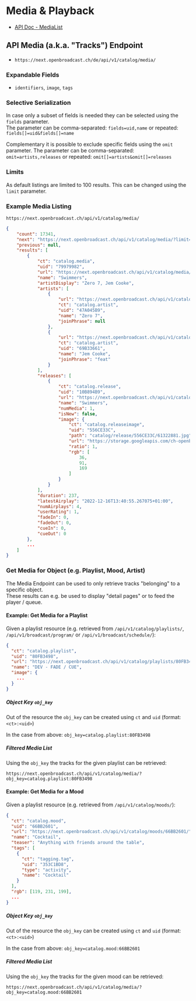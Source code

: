 # Media & Playback

- [API Doc - MediaList](http://local.obr-next:8080/api/v1/schema/redoc/#tag/catalog/operation/catalogMediaList)

## API Media (a.k.a. "Tracks") Endpoint

- `https://next.openbroadcast.ch/de/api/v1/catalog/media/`

### Expandable Fields

- `identifiers`, `image`, `tags`

### Selective Serialization

In case only a subset of fields is needed they can be selected using the `fields` parameter.  
The parameter can be comma-separated: `fields=uid,name` or repeated: `fields[]=uid&fields[]=name`

Complementary it is possible to exclude specific fields using the `omit` parameter.
The parameter can be comma-separated: `omit=artists,releases` or repeated: `omit[]=artists&omit[]=releases`

### Limits

As default listings are limited to 100 results. This can be changed using the `limit` parameter.

### Example Media Listing

```text
https://next.openbroadcast.ch/api/v1/catalog/media/
```

```json
{
    "count": 17341,
    "next": "https://next.openbroadcast.ch/api/v1/catalog/media/?limit=100&offset=100",
    "previous": null,
    "results": [
        {
            "ct": "catalog.media",
            "uid": "79979982",
            "url": "https://next.openbroadcast.ch/api/v1/catalog/media/79979982/",
            "name": "Swimmers",
            "artistDisplay": "Zero 7, Jem Cooke",
            "artists": [
                {
                    "url": "https://next.openbroadcast.ch/api/v1/catalog/artists/47A045B9/",
                    "ct": "catalog.artist",
                    "uid": "47A045B9",
                    "name": "Zero 7",
                    "joinPhrase": null
                },
                {
                    "url": "https://next.openbroadcast.ch/api/v1/catalog/artists/69B33661/",
                    "ct": "catalog.artist",
                    "uid": "69B33661",
                    "name": "Jem Cooke",
                    "joinPhrase": "feat"
                }
            ],
            "releases": [
                {
                    "ct": "catalog.release",
                    "uid": "10B894B9",
                    "url": "https://next.openbroadcast.ch/api/v1/catalog/releases/10B894B9/",
                    "name": "Swimmers",
                    "numMedia": 1,
                    "isNew": false,
                    "image": {
                        "ct": "catalog.releaseimage",
                        "uid": "556CE33C",
                        "path": "catalog/release/556CE33C/61322881.jpg",
                        "url": "https://storage.googleapis.com/ch-openbroadcast-media/catalog/release/556CE33C/61322881.jpg",
                        "ratio": 1,
                        "rgb": [
                            36,
                            91,
                            169
                        ]
                    }
                }
            ],
            "duration": 237,
            "latestAirplay": "2022-12-16T13:40:55.267075+01:00",
            "numAirplays": 4,
            "userRating": 1,
            "fadeIn": 0,
            "fadeOut": 0,
            "cueIn": 0,
            "cueOut": 0
        },
        ...
    ]
}
```


### Get Media for Object (e.g. Playlist, Mood, Artist)

The Media Endpoint can be used to only retrieve tracks "belonging" to a specific object.  
These results can e.g. be used to display "detail pages" or to feed the player / queue.


#### Example: Get Media for a Playlist

Given a playlist resource (e.g. retrieved from `/api/v1/catalog/playlists/`, `/api/v1/broadcast/program/` 
or `/api/v1/broadcast/schedule/`):


```json
{
  "ct": "catalog.playlist",
  "uid": "80FB3498",
  "url": "https://next.openbroadcast.ch/api/v1/catalog/playlists/80FB3498/",
  "name": "DEV - FADE / CUE",
  "image": {
    ...
  }
}
```

##### Object Key `obj_key`

Out of the resource the `obj_key` can be created using `ct` and `uid` (format: `<ct>:<uid>`)

In the case from above: `obj_key=catalog.playlist:80FB3498`

##### Filtered Media List

Using the `obj_key` the tracks for the given playlist can be retrieved:

```text
https://next.openbroadcast.ch/api/v1/catalog/media/?obj_key=catalog.playlist:80FB3498
```


#### Example: Get Media for a Mood

Given a playlist resource (e.g. retrieved from `/api/v1/catalog/moods/`):


```json
{
  "ct": "catalog.mood",
  "uid": "66BB2601",
  "url": "https://next.openbroadcast.ch/api/v1/catalog/moods/66BB2601/",
  "name": "Cocktail",
  "teaser": "Anything with friends around the table",
  "tags": [
    {
      "ct": "tagging.tag",
      "uid": "353C1BD8",
      "type": "activity",
      "name": "Cocktail"
    }
  ],
  "rgb": [119, 231, 199],
  ...
}
```

##### Object Key `obj_key`

Out of the resource the `obj_key` can be created using `ct` and `uid` (format: `<ct>:<uid>`)

In the case from above: `obj_key=catalog.mood:66BB2601`

##### Filtered Media List

Using the `obj_key` the tracks for the given mood can be retrieved:

```text
https://next.openbroadcast.ch/api/v1/catalog/media/?obj_key=catalog.mood:66BB2601
```